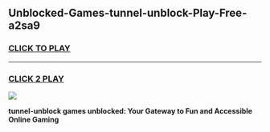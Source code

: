 
## Unblocked-Games-tunnel-unblock-Play-Free-a2sa9
<h3>
<a href="https://premium76.site?title=tunnel-unblock&ref=18A1">CLICK TO PLAY</a></h3>
<hr>

<h3>
<a href="https://premium76.site?title=tunnel-unblock&ref=18A1">CLICK 2 PLAY</a>
  
</h3>

<a href="https://premium76.site?title=tunnel-unblock&ref=18A1"><img src="https://clearcache.store/games.png"></a>


**tunnel-unblock games unblocked: Your Gateway to Fun and Accessible Online Gaming**
